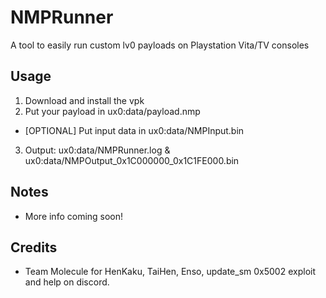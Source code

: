 # NMPRunner
A tool to easily run custom lv0 payloads on Playstation Vita/TV consoles

## Usage
1) Download and install the vpk
2) Put your payload in ux0:data/payload.nmp
  - [OPTIONAL] Put input data in ux0:data/NMPInput.bin
3) Output: ux0:data/NMPRunner.log & ux0:data/NMPOutput_0x1C000000_0x1C1FE000.bin

## Notes
- More info coming soon!

## Credits
- Team Molecule for HenKaku, TaiHen, Enso, update_sm 0x5002 exploit and help on discord.

